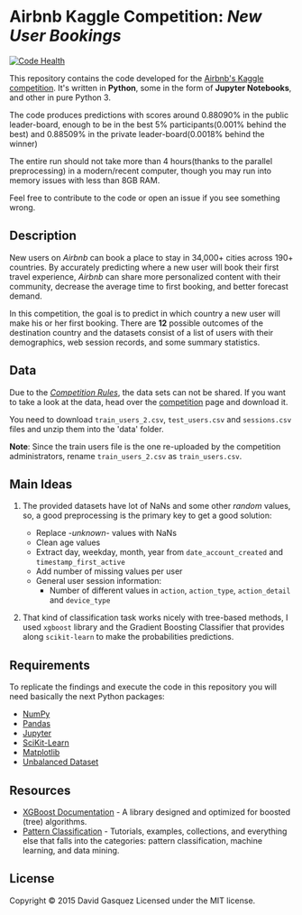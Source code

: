 # Airbnb Kaggle Competition: *New User Bookings*

[![Code Health](https://landscape.io/github/davidgasquez/kaggle-airbnb/master/landscape.svg?style=flat)](https://landscape.io/github/davidgasquez/kaggle-airbnb/master)

This repository contains the code developed for the [Airbnb's Kaggle
competition][competition]. It's written in **Python**, some in the form
of **Jupyter Notebooks**, and other in pure Python 3.

The code produces predictions with scores around 0.88090% in the public
leader-board, enough to be in the best 5% participants(0.001% behind the best)
and 0.88509% in the private leader-board(0.0018% behind the winner)

The entire run should not take more than 4 hours(thanks to the parallel
preprocessing) in a modern/recent computer, though you may run into memory
issues with less than 8GB RAM.

Feel free to contribute to the code or open an issue if you see something wrong.

[competition]: https://www.kaggle.com/c/airbnb-recruiting-new-user-bookings


## Description

New users on *Airbnb* can book a place to stay in 34,000+ cities across 190+
countries. By accurately predicting where a new user will book their first
travel experience, *Airbnb* can share more personalized content with their
community, decrease the average time to first booking, and better forecast
demand.

In this competition, the goal is to predict in which country a new user
will make his or her first booking. There are **12** possible outcomes of the
destination country and the datasets consist of a list of users with their
demographics, web session records, and some summary statistics.

## Data

Due to the [*Competition Rules*][rules], the data sets can not be shared. If
you want to take a look at the data, head over the [competition][competition]
page and download it.

You need to download `train_users_2.csv`, `test_users.csv` and `sessions.csv`
files and unzip them into the 'data' folder.

**Note**: Since the train users file is the one re-uploaded by the competition
administrators, rename `train_users_2.csv` as `train_users.csv`.

[rules]: https://www.kaggle.com/c/airbnb-recruiting-new-user-bookings/rules

## Main Ideas

1. The provided datasets have lot of NaNs and some other *random* values, so, a
good preprocessing is the primary key to get a good solution:
    - Replace *-unknown-* values with NaNs
    - Clean age values
    - Extract day, weekday, month, year from `date_account_created`
    and `timestamp_first_active`
    - Add number of missing values per user
    - General user session information:
        - Number of different values in `action`, `action_type`,
        `action_detail` and `device_type`

2. That kind of classification task works nicely with tree-based methods, I
used `xgboost` library and the Gradient Boosting Classifier that provides along
`scikit-learn` to make the probabilities predictions.

## Requirements

To replicate the findings and execute the code in this repository you will need
basically the next Python packages:

- [NumPy](http://www.numpy.org/)
- [Pandas](http://pandas.pydata.org/)
- [Jupyter](http://jupyter.org/)
- [SciKit-Learn](http://scikit-learn.org/stable/)
- [Matplotlib](http://matplotlib.org/)
- [Unbalanced Dataset](https://github.com/fmfn/UnbalancedDataset)

## Resources

- [XGBoost Documentation](https://xgboost.readthedocs.org) - A library designed
and optimized for boosted (tree) algorithms.
- [Pattern Classification](https://github.com/rasbt/pattern_classification) -
Tutorials, examples, collections, and everything else that falls into the
categories: pattern classification, machine learning, and data mining.

## License

Copyright © 2015 David Gasquez
Licensed under the MIT license.
